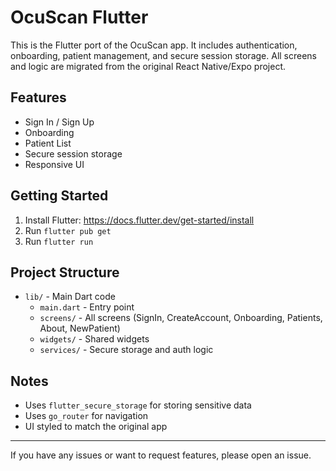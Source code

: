 # OcuScan Flutter

This is the Flutter port of the OcuScan app. It includes authentication, onboarding, patient management, and secure session storage. All screens and logic are migrated from the original React Native/Expo project.

## Features
- Sign In / Sign Up
- Onboarding
- Patient List
- Secure session storage
- Responsive UI

## Getting Started
1. Install Flutter: https://docs.flutter.dev/get-started/install
2. Run `flutter pub get`
3. Run `flutter run`

## Project Structure
- `lib/` - Main Dart code
  - `main.dart` - Entry point
  - `screens/` - All screens (SignIn, CreateAccount, Onboarding, Patients, About, NewPatient)
  - `widgets/` - Shared widgets
  - `services/` - Secure storage and auth logic

## Notes
- Uses `flutter_secure_storage` for storing sensitive data
- Uses `go_router` for navigation
- UI styled to match the original app

---

If you have any issues or want to request features, please open an issue.
